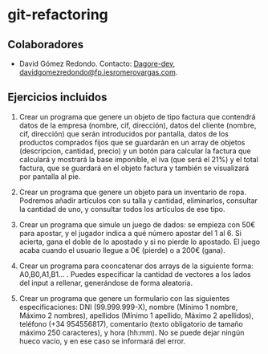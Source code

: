 # git-refactoring

## Colaboradores
- David Gómez Redondo. Contacto: [Dagore-dev](https://github.com/Dagore-dev), <davidgomezredondo@fp.iesromerovargas.com>.

## Ejercicios incluidos

1. Crear un programa que genere un objeto de tipo factura que contendrá datos de la empresa (nombre, cif, dirección), datos del cliente (nombre, cif, dirección) que serán introducidos por pantalla, datos de los productos comprados fijos que se guardarán en un array de objetos (descripcion, cantidad, precio) y un botón para calcular la factura que calculará y mostrará la base imponible, el iva (que será el 21%) y el total factura, que se guardará en el objeto factura y también se visualizará por pantalla al pie.

2. Crear un programa que genere un  objeto para un inventario de ropa. Podremos añadir artículos con su talla y cantidad, eliminarlos,  consultar la cantidad de uno, y consultar todos los artículos de ese tipo.

3. Crear un programa que simule un juego de dados: se empieza con 50€ para apostar, y el jugador indica a qué número apostar del 1 al 6. Si acierta, gana el doble de lo apostado y si no pierde lo apostado. El juego acaba cuando el usuario llegue a 0€ (pierde) o a 200€ (gana).

4. Crear un programa para cooncatenar dos arrays de la siguiente forma: A0,B0,A1,B1... . Puedes especificar la cantidad de vectores a los lados del input a rellenar, generándose de forma aleatoria.

5. Crear un programa que genere un formulario con las siguientes especificaciones: DNI (99.999.999-X), nombre (Mínimo 1 nombre, Máximo 2 nombres), apellidos (Mínimo 1 apellido, Máximo 2 apellidos), teléfono (+34 954556817), comentario (texto obligatorio de tamaño máximo 250 caracteres), y hora (hh:mm). No se puede dejar ningún hueco vacío, y en ese caso se informará del error.
